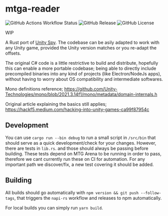 # mtga-reader

![GitHub Actions Workflow Status](https://img.shields.io/github/actions/workflow/status/mtgatool/mtga-reader/CI.yml) ![GitHub Release](https://img.shields.io/github/v/release/mtgatool/mtga-reader) ![GitHub License](https://img.shields.io/github/license/mtgatool/mtga-reader)


WIP

A Rust port of [Unity Spy](https://github.com/hackf5/unityspy). The codebase can be asily adapted to work with any Unity game, provided the Unity version matches or you re-adapt the offsets.


The original C# code is a little restrictive to build and distribute, hopefully this can enable a more portable codebase; being able to directly include precompiled binaries into any kind of projects (like Electron/NodeJs apps), without having to worry about OS compatibility and intermediate softwares.

Mono definitions reference;
https://github.com/Unity-Technologies/mono/blob/2021.3.14f1/mono/metadata/domain-internals.h


Original article explaining the basics still applies;
https://hackf5.medium.com/hacking-into-unity-games-ca99f87954c


## Development

You can use `cargo run --bin debug` to run a small script in `/src/bin` that should serve as a quick development/check for your changes. However, there are tests in `lib.rs`. and those should always be passing before building. These tests depend on MTG Arena to be running in order to pass, therefore we cant currently run these on CI for automation. For any important path we discover/fix, a new test covering it should be added.

## Building

All builds should go automatically with `npm version && git push --follow-tags`, that triggers the `napi-rs` workflow and releases to npm automatically.

For local builds you can simply run `yarn build`.